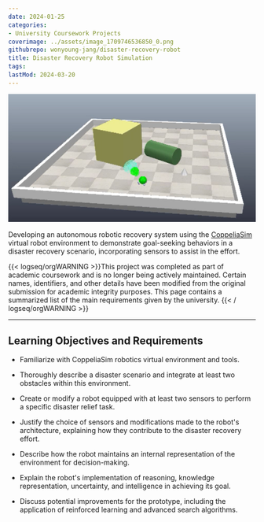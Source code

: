 ```yaml
---
date: 2024-01-25
categories:
- University Coursework Projects
coverimage: ../assets/image_1709746536850_0.png
githubrepo: wonyoung-jang/disaster-recovery-robot
title: Disaster Recovery Robot Simulation
tags:
lastMod: 2024-03-20
---
```

![image.png](/assets/image_1709746536850_0.png)

Developing an autonomous robotic recovery system using the [CoppeliaSim](https://www.coppeliarobotics.com/) virtual robot environment to demonstrate goal-seeking behaviors in a disaster recovery scenario, incorporating sensors to assist in the effort.

{{< logseq/orgWARNING >}}This project was completed as part of academic coursework and is no longer being actively maintained. Certain names, identifiers, and other details have been modified from the original submission for academic integrity purposes. This page contains a summarized list of the main requirements given by the university.
{{< / logseq/orgWARNING >}}

---

## Learning Objectives and Requirements

  + Familiarize with CoppeliaSim robotics virtual environment and tools.

  + Thoroughly describe a disaster scenario and integrate at least two obstacles within this environment.

  + Create or modify a robot equipped with at least two sensors to perform a specific disaster relief task.

  + Justify the choice of sensors and modifications made to the robot's architecture, explaining how they contribute to the disaster recovery effort.

  + Describe how the robot maintains an internal representation of the environment for decision-making.

  + Explain the robot's implementation of reasoning, knowledge representation, uncertainty, and intelligence in achieving its goal.

  + Discuss potential improvements for the prototype, including the application of reinforced learning and advanced search algorithms.
